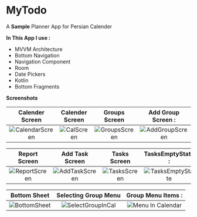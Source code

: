 # MyTodo

A **Sample** Planner App for Persian Calender 

**In This App I use :**

- MVVM Architecture
- Bottom Navigation
- Navigation Component
- Room
- Date Pickers
- Kotlin
- Bottom Fragments


 **Screenshots**
 
Calender Screen    |     Calender Screen          |     Groups Screen             |     Add Group Screen          :
:-------------------------:|:-------------------------:|:-------------------------:|:-------------------------:
![CalendarScreen](https://user-images.githubusercontent.com/54314092/179791954-ff9c12d6-2538-41aa-95d5-67ce0661b98a.png) | ![CalScreen](https://user-images.githubusercontent.com/54314092/179791833-fd8dbe82-76be-4982-b35d-f4d8fabb49a1.png) | ![GroupsScreen](https://user-images.githubusercontent.com/54314092/179791869-cbb796a4-f109-480c-9931-5070e3e1c3d5.png) | ![AddGroupScreen](https://user-images.githubusercontent.com/54314092/179791948-e1772ffa-3cf3-4005-bee1-bb3b4ca2ad4b.png)


Report Screen        | Add Task Screen          |  Tasks Screen          |  TasksEmptyState          :
:-------------------------:|:-------------------------:|:-------------------------:|:-------------------------:
![ReportScreen](https://user-images.githubusercontent.com/54314092/179791861-6ddc79ab-fee5-47dd-83f1-34b5c6c2443f.png) | ![AddTaskScreen](https://user-images.githubusercontent.com/54314092/179791905-3f104791-cfb1-4418-8841-a90d9912839a.png) | ![TasksScreen](https://user-images.githubusercontent.com/54314092/179791886-e4ec067e-8baa-4ab6-8ec1-c7265a960fdf.png) | ![TasksEmptyState](https://user-images.githubusercontent.com/54314092/179791895-1e7aef72-b732-4ba6-a8ef-f245041ade13.png)

Bottom Sheet        | Selecting Group Menu          |  Group Menu Items          :
:-------------------------:|:-------------------------:|:-------------------------:
![BottomSheet](https://user-images.githubusercontent.com/54314092/179791915-4f1f182e-fa01-4e9c-bd47-7d335004492c.png) | ![SelectGroupInCal](https://user-images.githubusercontent.com/54314092/179791843-88b1926f-2357-448e-84eb-3a5d4a1ea851.png) | ![Menu In Calendar](https://user-images.githubusercontent.com/54314092/179798407-cf13f61b-cc4f-40b0-8bc4-9ecd03b014e3.png) 









